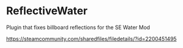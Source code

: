 # ReflectiveWater
Plugin that fixes billboard reflections for the SE Water Mod

https://steamcommunity.com/sharedfiles/filedetails/?id=2200451495

